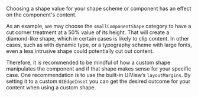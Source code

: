 Choosing a shape value for your shape scheme or component has an effect on the component's content.

As an example, we may choose the `smallComponentShape` category to have a cut corner treatment at a 50% value of its height. 
That will create a diamond-like shape, which in certain cases is likely to clip content. 
In other cases, such as with dynamic type, or a typography scheme with large fonts, even a less intrusive shape could potentially cut out content. 

Therefore, it is recommended to be mindful of how a custom shape manipulates the component and if that shape makes sense for your specific case. 
One recommendation is to use the built-in UIView’s `layoutMargins`. By setting it to a custom `UIEdgeInset` you can get the desired outcome for your content when using a custom shape.
